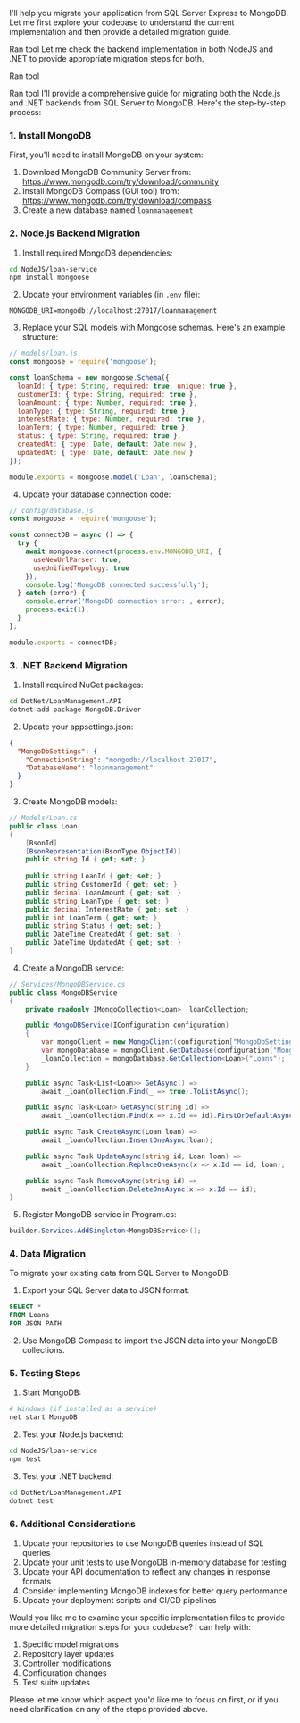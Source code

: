 I'll help you migrate your application from SQL Server Express to MongoDB. Let me first explore your codebase to understand the current implementation and then provide a detailed migration guide.

Ran tool
Let me check the backend implementation in both NodeJS and .NET to provide appropriate migration steps for both.

Ran tool

Ran tool
I'll provide a comprehensive guide for migrating both the Node.js and .NET backends from SQL Server to MongoDB. Here's the step-by-step process:

### 1. Install MongoDB
First, you'll need to install MongoDB on your system:

1. Download MongoDB Community Server from: https://www.mongodb.com/try/download/community
2. Install MongoDB Compass (GUI tool) from: https://www.mongodb.com/try/download/compass
3. Create a new database named `loanmanagement`

### 2. Node.js Backend Migration

1. Install required MongoDB dependencies:
```bash
cd NodeJS/loan-service
npm install mongoose
```

2. Update your environment variables (in `.env` file):
```
MONGODB_URI=mongodb://localhost:27017/loanmanagement
```

3. Replace your SQL models with Mongoose schemas. Here's an example structure:

```javascript
// models/loan.js
const mongoose = require('mongoose');

const loanSchema = new mongoose.Schema({
  loanId: { type: String, required: true, unique: true },
  customerId: { type: String, required: true },
  loanAmount: { type: Number, required: true },
  loanType: { type: String, required: true },
  interestRate: { type: Number, required: true },
  loanTerm: { type: Number, required: true },
  status: { type: String, required: true },
  createdAt: { type: Date, default: Date.now },
  updatedAt: { type: Date, default: Date.now }
});

module.exports = mongoose.model('Loan', loanSchema);
```

4. Update your database connection code:

```javascript
// config/database.js
const mongoose = require('mongoose');

const connectDB = async () => {
  try {
    await mongoose.connect(process.env.MONGODB_URI, {
      useNewUrlParser: true,
      useUnifiedTopology: true
    });
    console.log('MongoDB connected successfully');
  } catch (error) {
    console.error('MongoDB connection error:', error);
    process.exit(1);
  }
};

module.exports = connectDB;
```

### 3. .NET Backend Migration

1. Install required NuGet packages:
```bash
cd DotNet/LoanManagement.API
dotnet add package MongoDB.Driver
```

2. Update your appsettings.json:
```json
{
  "MongoDbSettings": {
    "ConnectionString": "mongodb://localhost:27017",
    "DatabaseName": "loanmanagement"
  }
}
```

3. Create MongoDB models:
```csharp
// Models/Loan.cs
public class Loan
{
    [BsonId]
    [BsonRepresentation(BsonType.ObjectId)]
    public string Id { get; set; }
    
    public string LoanId { get; set; }
    public string CustomerId { get; set; }
    public decimal LoanAmount { get; set; }
    public string LoanType { get; set; }
    public decimal InterestRate { get; set; }
    public int LoanTerm { get; set; }
    public string Status { get; set; }
    public DateTime CreatedAt { get; set; }
    public DateTime UpdatedAt { get; set; }
}
```

4. Create a MongoDB service:
```csharp
// Services/MongoDBService.cs
public class MongoDBService
{
    private readonly IMongoCollection<Loan> _loanCollection;

    public MongoDBService(IConfiguration configuration)
    {
        var mongoClient = new MongoClient(configuration["MongoDbSettings:ConnectionString"]);
        var mongoDatabase = mongoClient.GetDatabase(configuration["MongoDbSettings:DatabaseName"]);
        _loanCollection = mongoDatabase.GetCollection<Loan>("Loans");
    }

    public async Task<List<Loan>> GetAsync() =>
        await _loanCollection.Find(_ => true).ToListAsync();

    public async Task<Loan> GetAsync(string id) =>
        await _loanCollection.Find(x => x.Id == id).FirstOrDefaultAsync();

    public async Task CreateAsync(Loan loan) =>
        await _loanCollection.InsertOneAsync(loan);

    public async Task UpdateAsync(string id, Loan loan) =>
        await _loanCollection.ReplaceOneAsync(x => x.Id == id, loan);

    public async Task RemoveAsync(string id) =>
        await _loanCollection.DeleteOneAsync(x => x.Id == id);
}
```

5. Register MongoDB service in Program.cs:
```csharp
builder.Services.AddSingleton<MongoDBService>();
```

### 4. Data Migration

To migrate your existing data from SQL Server to MongoDB:

1. Export your SQL Server data to JSON format:
```sql
SELECT *
FROM Loans
FOR JSON PATH
```

2. Use MongoDB Compass to import the JSON data into your MongoDB collections.

### 5. Testing Steps

1. Start MongoDB:
```bash
# Windows (if installed as a service)
net start MongoDB
```

2. Test your Node.js backend:
```bash
cd NodeJS/loan-service
npm test
```

3. Test your .NET backend:
```bash
cd DotNet/LoanManagement.API
dotnet test
```

### 6. Additional Considerations

1. Update your repositories to use MongoDB queries instead of SQL queries
2. Update your unit tests to use MongoDB in-memory database for testing
3. Update your API documentation to reflect any changes in response formats
4. Consider implementing MongoDB indexes for better query performance
5. Update your deployment scripts and CI/CD pipelines

Would you like me to examine your specific implementation files to provide more detailed migration steps for your codebase? I can help with:

1. Specific model migrations
2. Repository layer updates
3. Controller modifications
4. Configuration changes
5. Test suite updates

Please let me know which aspect you'd like me to focus on first, or if you need clarification on any of the steps provided above.
